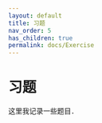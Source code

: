```yaml
---
layout: default
title: 习题
nav_order: 5
has_children: true
permalink: docs/Exercise
---
```


# 习题

这里我记录一些题目．
